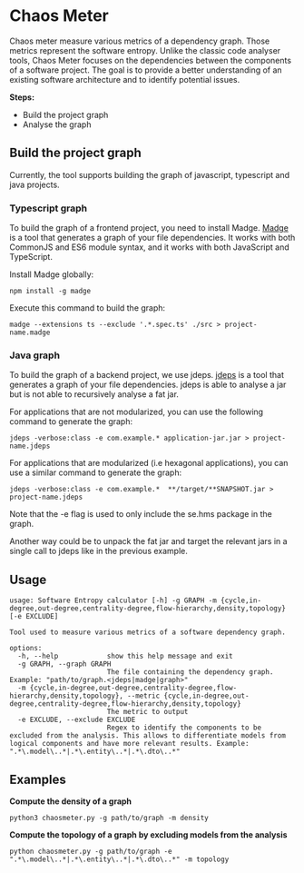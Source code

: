 # Chaos Meter
Chaos meter measure various metrics of a dependency graph. Those metrics represent the software entropy. Unlike the classic code analyser tools, Chaos Meter focuses on the dependencies between the components of a software project. The goal is to provide a better understanding of an existing software architecture and to identify potential issues.

**Steps:**
* Build the project graph
* Analyse the graph

## Build the project graph

Currently, the tool supports building the graph of javascript, typescript and java projects.

### Typescript graph

To build the graph of a frontend project, you need to install Madge. [Madge](https://www.npmjs.com/package/madge) is a tool that generates a graph of your file dependencies. It works with both CommonJS and ES6 module syntax, and it works with both JavaScript and TypeScript.

Install Madge globally:
```shell
npm install -g madge
```

Execute this command to build the graph:
```shell
madge --extensions ts --exclude '.*.spec.ts' ./src > project-name.madge
```

### Java graph

To build the graph of a backend project, we use jdeps. [jdeps](https://docs.oracle.com/en/java/javase/21/docs/specs/man/jdeps.html) is a tool that generates a graph of your file dependencies. jdeps is able to analyse a jar but is not able to recursively analyse a fat jar.

For applications that are not modularized, you can use the following command to generate the graph:

```shell
jdeps -verbose:class -e com.example.* application-jar.jar > project-name.jdeps
```

For applications that are modularized (i.e hexagonal applications), you can use a similar command to generate the graph:

```shell
jdeps -verbose:class -e com.example.*  **/target/**SNAPSHOT.jar > project-name.jdeps
```

Note that the -e flag is used to only include the se.hms package in the graph.

Another way could be to unpack the fat jar and target the relevant jars in a single call to jdeps like in the previous example.

## Usage
```shell
usage: Software Entropy calculator [-h] -g GRAPH -m {cycle,in-degree,out-degree,centrality-degree,flow-hierarchy,density,topology} [-e EXCLUDE]

Tool used to measure various metrics of a software dependency graph.

options:
  -h, --help            show this help message and exit
  -g GRAPH, --graph GRAPH
                        The file containing the dependency graph. Example: "path/to/graph.<jdeps|madge|graph>"
  -m {cycle,in-degree,out-degree,centrality-degree,flow-hierarchy,density,topology}, --metric {cycle,in-degree,out-degree,centrality-degree,flow-hierarchy,density,topology}
                        The metric to output
  -e EXCLUDE, --exclude EXCLUDE
                        Regex to identify the components to be excluded from the analysis. This allows to differentiate models from logical components and have more relevant results. Example: ".*\.model\..*|.*\.entity\..*|.*\.dto\..*"

```


## Examples

**Compute the density of a graph**
```shell
python3 chaosmeter.py -g path/to/graph -m density
```
**Compute the topology of a graph by excluding models from the analysis**
```shell
python chaosmeter.py -g path/to/graph -e ".*\.model\..*|.*\.entity\..*|.*\.dto\..*" -m topology
```
